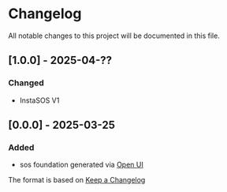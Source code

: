 # Changelog

All notable changes to this project will be documented in this file.

## [1.0.0] - 2025-04-??
### Changed
- InstaSOS V1

## [0.0.0] - 2025-03-25
### Added
- sos foundation generated via [Open UI](https://www.empathetech.net/#/products/open-ui)

The format is based on [Keep a Changelog](https://keepachangelog.com/en/1.0.0/)
